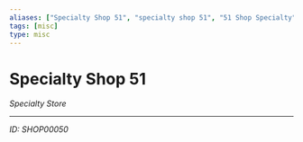 ```yaml
---
aliases: ["Specialty Shop 51", "specialty shop 51", "51 Shop Specialty"]
tags: [misc]
type: misc
---
```


# Specialty Shop 51

*Specialty Store*

---
*ID: SHOP00050*